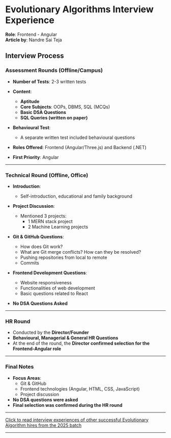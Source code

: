 # Evolutionary Algorithms Interview Experience


**Role**: Frontend - Angular  
**Article by**: Nandre Sai Teja<br/>

## **Interview Process**

### **Assessment Rounds (Offline/Campus)**
- **Number of Tests**: 2-3 written tests  
- **Content**:  
  - **Aptitude**  
  - **Core Subjects**: OOPs, DBMS, SQL (MCQs)  
  - **Basic DSA Questions**  
  - **SQL Queries (written on paper)**  
- **Behavioural Test**:  
  - A separate written test included behavioural questions  

- **Roles Offered**: Frontend (Angular/Three.js) and Backend (.NET)  
- **First Priority**: Angular  

---

### **Technical Round (Offline, Office)**
- **Introduction**:  
  - Self-introduction, educational and family background  

- **Project Discussion**:  
  - Mentioned 3 projects:  
    - 1 MERN stack project  
    - 2 Machine Learning projects  

- **Git & GitHub Questions**:  
  - How does Git work?  
  - What are Git merge conflicts? How can they be resolved?  
  - Pushing repositories from local to remote  
  - Commits  

- **Frontend Development Questions**:  
  - Website responsiveness  
  - Functionalities of web development  
  - Basic questions related to React  

- **No DSA Questions Asked**  

---

### **HR Round**
- Conducted by the **Director/Founder**  
- **Behavioural, Managerial & General HR Questions**  
- At the end of the round, the **Director confirmed selection for the Frontend-Angular role**  

---

### **Final Notes**
- **Focus Areas**:  
  - Git & GitHub  
  - Frontend technologies (Angular, HTML, CSS, JavaScript)  
  - Project discussion  
- **No DSA questions were asked**  
- **Final selection was confirmed during the HR round**  

---

[Click to read interview experiences of other successful Evolutionary Algorithm hires from the 2025 batch](https://drive.google.com/drive/folders/1enZ_8QngkAdU-voxBbqXUpnFhSmJX_yh?usp=drive_link)

---